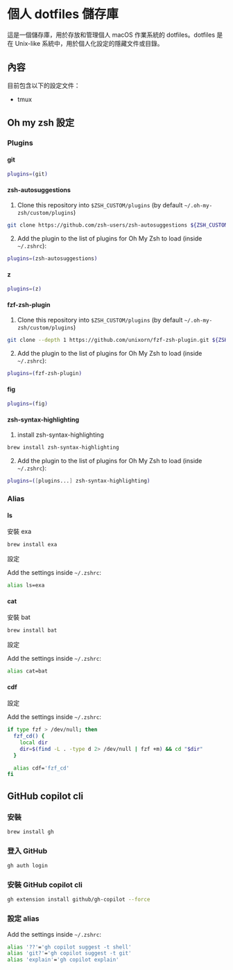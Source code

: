 # 個人 dotfiles 儲存庫

這是一個儲存庫，用於存放和管理個人 macOS 作業系統的 dotfiles。dotfiles 是在 Unix-like 系統中，用於個人化設定的隱藏文件或目錄。

## 內容

目前包含以下的設定文件：

- tmux

## Oh my zsh 設定

### Plugins

#### git

```bash
plugins=(git)
```

#### zsh-autosuggestions

1.  Clone this repository into `$ZSH_CUSTOM/plugins` (by default `~/.oh-my-zsh/custom/plugins`)

```bash
git clone https://github.com/zsh-users/zsh-autosuggestions ${ZSH_CUSTOM:-~/.oh-my-zsh/custom}/plugins/zsh-autosuggestions
```

2. Add the plugin to the list of plugins for Oh My Zsh to load (inside `~/.zshrc`):

```bash
plugins=(zsh-autosuggestions)
```

#### z

```bash
plugins=(z)
```

#### fzf-zsh-plugin

1. Clone this repository into `$ZSH_CUSTOM/plugins` (by default `~/.oh-my-zsh/custom/plugins`)

```bash
git clone --depth 1 https://github.com/unixorn/fzf-zsh-plugin.git ${ZSH_CUSTOM:-~/.oh-my-zsh/custom}/plugins/fzf-zsh-plugin
```

2. Add the plugin to the list of plugins for Oh My Zsh to load (inside `~/.zshrc`):

```bash
plugins=(fzf-zsh-plugin)
```

#### fig

```bash
plugins=(fig)
```

#### zsh-syntax-highlighting

1. install zsh-syntax-highlighting

```bash
brew install zsh-syntax-highlighting
```

2. Add the plugin to the list of plugins for Oh My Zsh to load (inside `~/.zshrc`):

```bash
plugins=([plugins...] zsh-syntax-highlighting)
```

### Alias

#### ls

安裝 exa

```bash
brew install exa
```

設定

Add the settings inside `~/.zshrc`:

```bash
alias ls=exa
```

#### cat

安裝 bat

```bash
brew install bat
```

設定

Add the settings inside `~/.zshrc`:

```bash
alias cat=bat
```

#### cdf

設定

Add the settings inside `~/.zshrc`:

```bash
if type fzf > /dev/null; then
  fzf_cd() {
    local dir
    dir=$(find -L . -type d 2> /dev/null | fzf +m) && cd "$dir"
  }

  alias cdf='fzf_cd'
fi
```

## GitHub copilot cli

### 安裝

```bash
brew install gh
```

### 登入 GitHub

```bash
gh auth login
```

### 安裝 GitHub copilot cli

```bash
gh extension install github/gh-copilot --force
```

### 設定 alias

Add the settings inside `~/.zshrc`:

```bash
alias '??'='gh copilot suggest -t shell'
alias 'git?'='gh copilot suggest -t git'
alias 'explain'='gh copilot explain'
```
